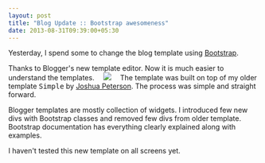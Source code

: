 ```yaml
---
layout: post
title: "Blog Update :: Bootstrap awesomeness"
date: 2013-08-31T09:39:00+05:30
---
```


Yesterday, I spend some to change the blog template using <a href="https://getbootstrap.com/" rel="nofollow">Bootstrap</a>.

Thanks to Blogger's new template editor. Now it is much easier to understand the templates.
 <a href="https://3.bp.blogspot.com/-bh9axs527CE/UiA0rCh0EYI/AAAAAAAAEGU/BiubEPADblY/s1600/Screen+Shot+2013-08-30+at+11.28.05+AM.png" imageanchor="1" style="margin-left: 1em; margin-right: 1em;"><img border="0" src="https://3.bp.blogspot.com/-bh9axs527CE/UiA0rCh0EYI/AAAAAAAAEGU/BiubEPADblY/s640/Screen+Shot+2013-08-30+at+11.28.05+AM.png" /></a>
The template was built on top of my older template <tt>Simple</tt> by <a href="https://noaesthetic.com">Joshua Peterson</a>. The process was simple and straight forward.

Blogger templates are mostly collection of widgets. I introduced few new divs with Bootstrap classes and removed few divs from older template. Bootstrap documentation has everything clearly explained along with examples.

I haven't tested this new template on all screens yet.
